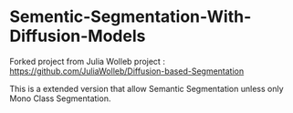 # Sementic-Segmentation-With-Diffusion-Models
Forked project from Julia Wolleb project : https://github.com/JuliaWolleb/Diffusion-based-Segmentation

This is a extended version that allow Semantic Segmentation unless only Mono Class Segmentation.

